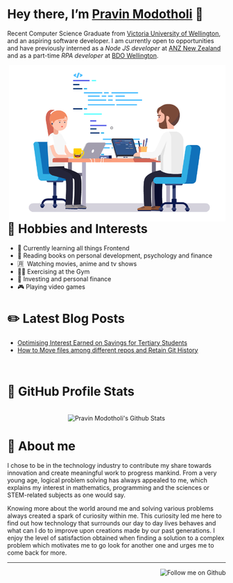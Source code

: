 # Hey there, I’m [Pravin Modotholi](https://linktr.ee/pravin.modotholi) 👋

Recent Computer Science Graduate from [Victoria University of Wellington](https://www.wgtn.ac.nz/?gclid=CjwKCAjw9MuCBhBUEiwAbDZ-7jQbdKpkahq5OvYAvWQfUB8jHe_VaSOH3lANZqinclxH6qwpeBqwFxoCZHIQAvD_BwE), and an aspiring software developer. I am currently open to opportunities and have previously interned as a _Node JS developer_ at [ANZ New Zealand](https://www.anz.co.nz/personal/) and as a part-time _RPA developer_ at [BDO Wellington](https://www.bdo.nz/en-nz/wellington?gclid=CjwKCAjw8sCRBhA6EiwA6_IF4R2VAwp3nFb21KTBEDnMeTe-ZLaJojGpehENOAoSiS-WmX-jETWOuBoC85wQAvD_BwE).

<img align='right' src="https://github.com/modothprav/modothprav/blob/master/coding.gif" alt="Coding Gif" width=500 height=360>

# 🎨 Hobbies and Interests

- 🌱 Currently learning all things Frontend
- 📖 Reading books on personal development, psychology and finance
- 🈷️  Watching movies, anime and tv shows
- 🏋🏽 Exercising at the Gym
- 🏦 Investing and personal finance
- 🎮 Playing video games

# ✏️ Latest Blog Posts 
<!--START_SECTION:blog-->
* [Optimising Interest Earned on Savings for Tertiary Students](https:&#x2F;&#x2F;blog.pravinmodotholi.me&#x2F;2022&#x2F;03&#x2F;07&#x2F;optimising-interest-earned-on-savings-for-tertiary-students&#x2F;)
* [How to Move files among different repos and Retain Git History](https:&#x2F;&#x2F;blog.pravinmodotholi.me&#x2F;2022&#x2F;02&#x2F;26&#x2F;how-to-move-files-among-different-repos-and-retain-git-history&#x2F;)
<!--END_SECTION:blog-->

</br>

# 🧪 GitHub Profile Stats
<p align='center'> </br>
<img src="https://github-readme-stats.vercel.app/api?username=modothprav&theme=dark&show_icons=true&hide=stars" alt="Pravin Modotholi's Github Stats"></img>
</p>

# 📕 About me

I chose to be in the technology industry to contribute my share towards innovation and create meaningful work to progress mankind. From a very young age, logical problem solving has always appealed to me, which explains my interest in mathematics, programming and the sciences or STEM-related subjects as one would say. 

Knowing more about the world around me and solving various problems always created a spark of curiosity within me. This curiosity led me here to find out how technology that surrounds our day to day lives behaves and what can I do to improve upon creations made by our past generations. I enjoy the level of satisfaction obtained when finding a solution to a complex problem which motivates me to go look for another one and urges me to come back for more.

--- 
<p align='right'> <img src="https://img.shields.io/github/followers/modothprav.svg?style=social&label=Follow&maxAge=2592000" alt="Follow me on Github"/></p>


